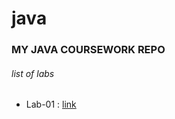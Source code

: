 # java

### MY JAVA COURSEWORK REPO

###### list of labs

* Lab-01 : [link](https://github.com/sidahmedsaleck/java/blob/main/Lab01.java)
